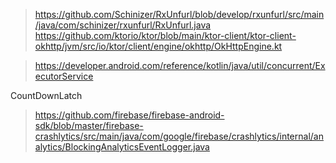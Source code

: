 


> https://github.com/Schinizer/RxUnfurl/blob/develop/rxunfurl/src/main/java/com/schinizer/rxunfurl/RxUnfurl.java
> https://github.com/ktorio/ktor/blob/main/ktor-client/ktor-client-okhttp/jvm/src/io/ktor/client/engine/okhttp/OkHttpEngine.kt


> https://developer.android.com/reference/kotlin/java/util/concurrent/ExecutorService


CountDownLatch
> https://github.com/firebase/firebase-android-sdk/blob/master/firebase-crashlytics/src/main/java/com/google/firebase/crashlytics/internal/analytics/BlockingAnalyticsEventLogger.java
> 
<!--stackedit_data:
eyJoaXN0b3J5IjpbLTE1ODMyNDg4NDUsLTU3MDAyOTg3OF19
-->